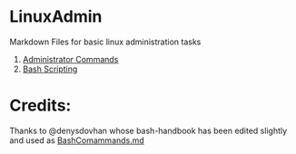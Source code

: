 # LinuxAdmin
Markdown Files for basic linux administration tasks

1. [Administrator Commands](AdminCommands.md)
2. [Bash Scripting](BashCommands.md)


# Credits:
Thanks to @denysdovhan whose bash-handbook has been edited slightly and used as [BashComammands.md](BashCommands.md)